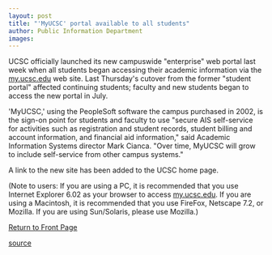 ```yaml
---
layout: post
title: "'MyUCSC' portal available to all students"
author: Public Information Department
images:
---
```


UCSC officially launched its new campuswide "enterprise" web portal last week when all students began accessing their academic information via the [my.ucsc.edu][1] web site. Last Thursday's cutover from the former "student portal" affected continuing students; faculty and new students began to access the new portal in July.  

'MyUCSC,' using the PeopleSoft software the campus purchased in 2002, is the sign-on point for students and faculty to use "secure AIS self-service for activities such as registration and student records, student billing and account information, and financial aid information," said Academic Information Systems director Mark Cianca. "Over time, MyUCSC will grow to include self-service from other campus systems."  

A link to the new site has been added to the UCSC home page.  

(Note to users: If you are using a PC, it is recommended that you use Internet Explorer 6.02 as your browser to access [my.ucsc.edu][1]. If you are using a Macintosh, it is recommended that you use FireFox, Netscape 7.2, or Mozilla. If you are using Sun/Solaris, please use Mozilla.)

  

[Return to Front Page][2]

[1]: http://my.ucsc.edu
[2]: http://currents.ucsc.edu/

[source](http://www1.ucsc.edu/currents/04-05/10-18/brief-myucsc.asp "Permalink to brief-myucsc")
